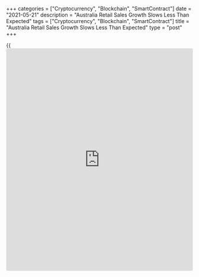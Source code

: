 +++
categories = ["Cryptocurrency", "Blockchain", "SmartContract"]
date = "2021-05-21"
description = "Australia Retail Sales Growth Slows Less Than Expected"
tags = ["Cryptocurrency", "Blockchain", "SmartContract"]
title = "Australia Retail Sales Growth Slows Less Than Expected"
type = "post"
+++

{{<iframe id="large-banner" src="https://www.bounty.group/#slide=25.0" width="100%" height="600" scrolling="no" style="border: 0px solid rgb(216, 221, 230); border-radius: 3px;">}}

Australia's retail sales growth slowed less than expected pace in April,
preliminary estimates from the Australian Bureau of Statistics revealed
on Friday.

Retail sales rose 1.1 percent month-on-month in April, slower than the
1.3 percent increase seen in March. Economists had forecast sales to
grow at a much weaker pace of 0.5 percent in April.

The monthly growth was driven by a 1.5 percent rise in food retailing
following falls in February and March. Cafes, restaurants and takeaway
food services climbed 2.5 percent.  
  
Through-the-year sales surged 25.1 percent in April from the last year,
following a 2.2 percent annual rise in March.

For comments and feedback [contact](https://www.playgroundfx.com/contact/): editorial@rtt[news](https://www.letsplayfx.com/blog/forex-news-website/).com

[Economic News][1]

 **What parts of the world are seeing the best (and worst) economic
performances lately? Click[here][2] to check out our [Econ Scorecard][2]
and find out! See up-to-the-moment [ranking](https://www.playgroundfx.com/blog/crypto-exchange-ranking/)s for the best and worst
performers in [GDP][2], [unemployment rate][3], [inflation][4] and much
more.**

   1. www.rtt[news](https://www.letsplayfx.com/blog/forex-news-website/).com/Content/EconomicNews.aspx
   2. www.rtt[news](https://www.letsplayfx.com/blog/forex-news-website/).com/economic-scorecard/world-rank/GDP/highest-performance.aspx
   3. www.rtt[news](https://www.letsplayfx.com/blog/forex-news-website/).com/economic-scorecard/world-rank/unemployment-rate/lowest-performance.aspx
   4. www.rtt[news](https://www.letsplayfx.com/blog/forex-news-website/).com/economic-scorecard/world-rank/CPI/highest-performance.aspx